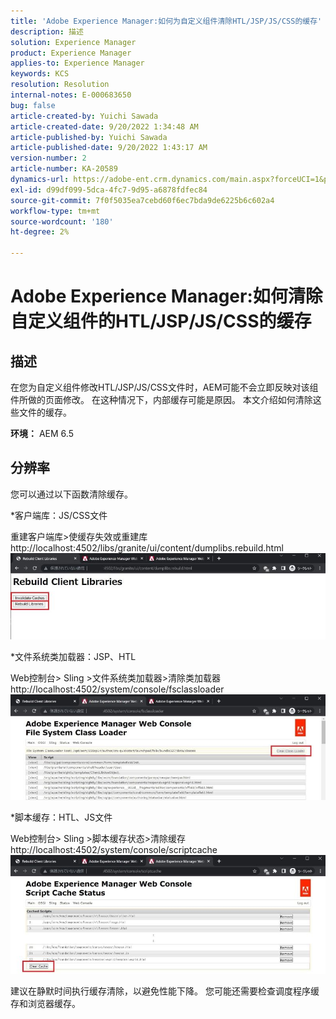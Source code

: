 ```yaml
---
title: 'Adobe Experience Manager:如何为自定义组件清除HTL/JSP/JS/CSS的缓存'
description: 描述
solution: Experience Manager
product: Experience Manager
applies-to: Experience Manager
keywords: KCS
resolution: Resolution
internal-notes: E-000683650
bug: false
article-created-by: Yuichi Sawada
article-created-date: 9/20/2022 1:34:48 AM
article-published-by: Yuichi Sawada
article-published-date: 9/20/2022 1:43:17 AM
version-number: 2
article-number: KA-20589
dynamics-url: https://adobe-ent.crm.dynamics.com/main.aspx?forceUCI=1&pagetype=entityrecord&etn=knowledgearticle&id=c9815964-8438-ed11-9db1-0022480862c6
exl-id: d99df099-5dca-4fc7-9d95-a6878fdfec84
source-git-commit: 7f0f5035ea7cebd60f6ec7bda9de6225b6c602a4
workflow-type: tm+mt
source-wordcount: '180'
ht-degree: 2%

---
```


# Adobe Experience Manager:如何清除自定义组件的HTL/JSP/JS/CSS的缓存

## 描述


在您为自定义组件修改HTL/JSP/JS/CSS文件时，AEM可能不会立即反映对该组件所做的页面修改。 在这种情况下，内部缓存可能是原因。
本文介绍如何清除这些文件的缓存。

<b>环境：</b>
AEM 6.5


## 分辨率


您可以通过以下函数清除缓存。

\*客户端库：JS/CSS文件

重建客户端库>使缓存失效或重建库http://localhost:4502/libs/granite/ui/content/dumplibs.rebuild.html 
     ![](assets/ed2f2e85-af35-ed11-9db1-0022480869de.png)

\*文件系统类加载器：JSP、HTL

Web控制台> Sling >文件系统类加载器>清除类加载器http://localhost:4502/system/console/fsclassloader
     ![](assets/2438888b-af35-ed11-9db1-0022480869de.png)

\*脚本缓存：HTL、JS文件

Web控制台> Sling >脚本缓存状态>清除缓存http://localhost:4502/system/console/scriptcache
     ![](assets/c97ddd91-af35-ed11-9db1-0022480869de.png)

建议在静默时间执行缓存清除，以避免性能下降。
您可能还需要检查调度程序缓存和浏览器缓存。
